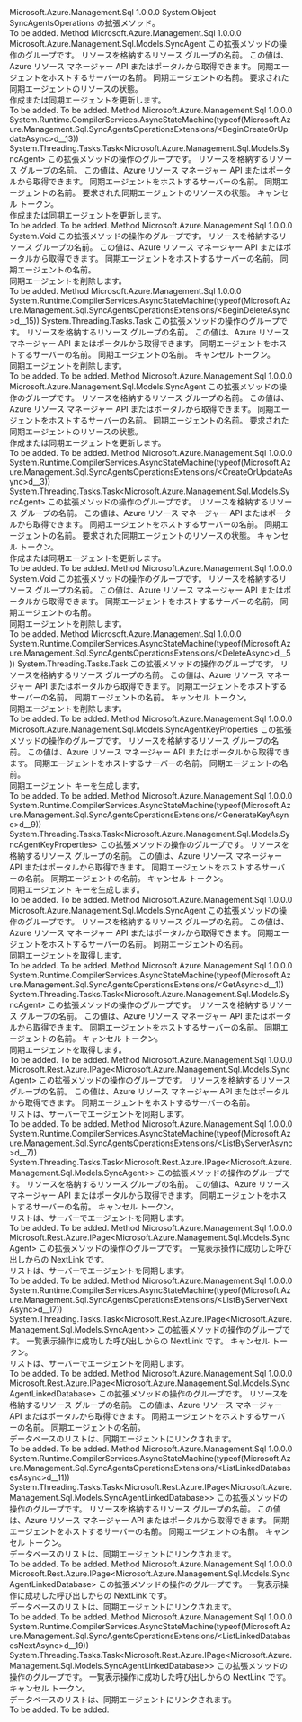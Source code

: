 <Type Name="SyncAgentsOperationsExtensions" FullName="Microsoft.Azure.Management.Sql.SyncAgentsOperationsExtensions">
  <TypeSignature Language="C#" Value="public static class SyncAgentsOperationsExtensions" />
  <TypeSignature Language="ILAsm" Value=".class public auto ansi abstract sealed beforefieldinit SyncAgentsOperationsExtensions extends System.Object" />
  <TypeSignature Language="DocId" Value="T:Microsoft.Azure.Management.Sql.SyncAgentsOperationsExtensions" />
  <TypeSignature Language="VB.NET" Value="Public Module SyncAgentsOperationsExtensions" />
  <TypeSignature Language="F#" Value="type SyncAgentsOperationsExtensions = class" />
  <AssemblyInfo>
    <AssemblyName>Microsoft.Azure.Management.Sql</AssemblyName>
    <AssemblyVersion>1.0.0.0</AssemblyVersion>
  </AssemblyInfo>
  <Base>
    <BaseTypeName>System.Object</BaseTypeName>
  </Base>
  <Interfaces />
  <Docs>
    <summary>
            SyncAgentsOperations の拡張メソッド。
            </summary>
    <remarks>To be added.</remarks>
  </Docs>
  <Members>
    <Member MemberName="BeginCreateOrUpdate">
      <MemberSignature Language="C#" Value="public static Microsoft.Azure.Management.Sql.Models.SyncAgent BeginCreateOrUpdate (this Microsoft.Azure.Management.Sql.ISyncAgentsOperations operations, string resourceGroupName, string serverName, string syncAgentName, Microsoft.Azure.Management.Sql.Models.SyncAgent parameters);" />
      <MemberSignature Language="ILAsm" Value=".method public static hidebysig class Microsoft.Azure.Management.Sql.Models.SyncAgent BeginCreateOrUpdate(class Microsoft.Azure.Management.Sql.ISyncAgentsOperations operations, string resourceGroupName, string serverName, string syncAgentName, class Microsoft.Azure.Management.Sql.Models.SyncAgent parameters) cil managed" />
      <MemberSignature Language="DocId" Value="M:Microsoft.Azure.Management.Sql.SyncAgentsOperationsExtensions.BeginCreateOrUpdate(Microsoft.Azure.Management.Sql.ISyncAgentsOperations,System.String,System.String,System.String,Microsoft.Azure.Management.Sql.Models.SyncAgent)" />
      <MemberSignature Language="VB.NET" Value="&lt;Extension()&gt;&#xA;Public Function BeginCreateOrUpdate (operations As ISyncAgentsOperations, resourceGroupName As String, serverName As String, syncAgentName As String, parameters As SyncAgent) As SyncAgent" />
      <MemberSignature Language="F#" Value="static member BeginCreateOrUpdate : Microsoft.Azure.Management.Sql.ISyncAgentsOperations * string * string * string * Microsoft.Azure.Management.Sql.Models.SyncAgent -&gt; Microsoft.Azure.Management.Sql.Models.SyncAgent" Usage="Microsoft.Azure.Management.Sql.SyncAgentsOperationsExtensions.BeginCreateOrUpdate (operations, resourceGroupName, serverName, syncAgentName, parameters)" />
      <MemberType>Method</MemberType>
      <AssemblyInfo>
        <AssemblyName>Microsoft.Azure.Management.Sql</AssemblyName>
        <AssemblyVersion>1.0.0.0</AssemblyVersion>
      </AssemblyInfo>
      <ReturnValue>
        <ReturnType>Microsoft.Azure.Management.Sql.Models.SyncAgent</ReturnType>
      </ReturnValue>
      <Parameters>
        <Parameter Name="operations" Type="Microsoft.Azure.Management.Sql.ISyncAgentsOperations" RefType="this" />
        <Parameter Name="resourceGroupName" Type="System.String" />
        <Parameter Name="serverName" Type="System.String" />
        <Parameter Name="syncAgentName" Type="System.String" />
        <Parameter Name="parameters" Type="Microsoft.Azure.Management.Sql.Models.SyncAgent" />
      </Parameters>
      <Docs>
        <param name="operations">
            この拡張メソッドの操作のグループです。
            </param>
        <param name="resourceGroupName">
            リソースを格納するリソース グループの名前。 この値は、Azure リソース マネージャー API またはポータルから取得できます。
            </param>
        <param name="serverName">
            同期エージェントをホストするサーバーの名前。
            </param>
        <param name="syncAgentName">
            同期エージェントの名前。
            </param>
        <param name="parameters">
            要求された同期エージェントのリソースの状態。
            </param>
        <summary>
            作成または同期エージェントを更新します。
            </summary>
        <returns>To be added.</returns>
        <remarks>To be added.</remarks>
      </Docs>
    </Member>
    <Member MemberName="BeginCreateOrUpdateAsync">
      <MemberSignature Language="C#" Value="public static System.Threading.Tasks.Task&lt;Microsoft.Azure.Management.Sql.Models.SyncAgent&gt; BeginCreateOrUpdateAsync (this Microsoft.Azure.Management.Sql.ISyncAgentsOperations operations, string resourceGroupName, string serverName, string syncAgentName, Microsoft.Azure.Management.Sql.Models.SyncAgent parameters, System.Threading.CancellationToken cancellationToken = null);" />
      <MemberSignature Language="ILAsm" Value=".method public static hidebysig class System.Threading.Tasks.Task`1&lt;class Microsoft.Azure.Management.Sql.Models.SyncAgent&gt; BeginCreateOrUpdateAsync(class Microsoft.Azure.Management.Sql.ISyncAgentsOperations operations, string resourceGroupName, string serverName, string syncAgentName, class Microsoft.Azure.Management.Sql.Models.SyncAgent parameters, valuetype System.Threading.CancellationToken cancellationToken) cil managed" />
      <MemberSignature Language="DocId" Value="M:Microsoft.Azure.Management.Sql.SyncAgentsOperationsExtensions.BeginCreateOrUpdateAsync(Microsoft.Azure.Management.Sql.ISyncAgentsOperations,System.String,System.String,System.String,Microsoft.Azure.Management.Sql.Models.SyncAgent,System.Threading.CancellationToken)" />
      <MemberSignature Language="F#" Value="static member BeginCreateOrUpdateAsync : Microsoft.Azure.Management.Sql.ISyncAgentsOperations * string * string * string * Microsoft.Azure.Management.Sql.Models.SyncAgent * System.Threading.CancellationToken -&gt; System.Threading.Tasks.Task&lt;Microsoft.Azure.Management.Sql.Models.SyncAgent&gt;" Usage="Microsoft.Azure.Management.Sql.SyncAgentsOperationsExtensions.BeginCreateOrUpdateAsync (operations, resourceGroupName, serverName, syncAgentName, parameters, cancellationToken)" />
      <MemberType>Method</MemberType>
      <AssemblyInfo>
        <AssemblyName>Microsoft.Azure.Management.Sql</AssemblyName>
        <AssemblyVersion>1.0.0.0</AssemblyVersion>
      </AssemblyInfo>
      <Attributes>
        <Attribute>
          <AttributeName>System.Runtime.CompilerServices.AsyncStateMachine(typeof(Microsoft.Azure.Management.Sql.SyncAgentsOperationsExtensions/&lt;BeginCreateOrUpdateAsync&gt;d__13))</AttributeName>
        </Attribute>
      </Attributes>
      <ReturnValue>
        <ReturnType>System.Threading.Tasks.Task&lt;Microsoft.Azure.Management.Sql.Models.SyncAgent&gt;</ReturnType>
      </ReturnValue>
      <Parameters>
        <Parameter Name="operations" Type="Microsoft.Azure.Management.Sql.ISyncAgentsOperations" RefType="this" />
        <Parameter Name="resourceGroupName" Type="System.String" />
        <Parameter Name="serverName" Type="System.String" />
        <Parameter Name="syncAgentName" Type="System.String" />
        <Parameter Name="parameters" Type="Microsoft.Azure.Management.Sql.Models.SyncAgent" />
        <Parameter Name="cancellationToken" Type="System.Threading.CancellationToken" />
      </Parameters>
      <Docs>
        <param name="operations">
            この拡張メソッドの操作のグループです。
            </param>
        <param name="resourceGroupName">
            リソースを格納するリソース グループの名前。 この値は、Azure リソース マネージャー API またはポータルから取得できます。
            </param>
        <param name="serverName">
            同期エージェントをホストするサーバーの名前。
            </param>
        <param name="syncAgentName">
            同期エージェントの名前。
            </param>
        <param name="parameters">
            要求された同期エージェントのリソースの状態。
            </param>
        <param name="cancellationToken">
            キャンセル トークン。
            </param>
        <summary>
            作成または同期エージェントを更新します。
            </summary>
        <returns>To be added.</returns>
        <remarks>To be added.</remarks>
      </Docs>
    </Member>
    <Member MemberName="BeginDelete">
      <MemberSignature Language="C#" Value="public static void BeginDelete (this Microsoft.Azure.Management.Sql.ISyncAgentsOperations operations, string resourceGroupName, string serverName, string syncAgentName);" />
      <MemberSignature Language="ILAsm" Value=".method public static hidebysig void BeginDelete(class Microsoft.Azure.Management.Sql.ISyncAgentsOperations operations, string resourceGroupName, string serverName, string syncAgentName) cil managed" />
      <MemberSignature Language="DocId" Value="M:Microsoft.Azure.Management.Sql.SyncAgentsOperationsExtensions.BeginDelete(Microsoft.Azure.Management.Sql.ISyncAgentsOperations,System.String,System.String,System.String)" />
      <MemberSignature Language="VB.NET" Value="&lt;Extension()&gt;&#xA;Public Sub BeginDelete (operations As ISyncAgentsOperations, resourceGroupName As String, serverName As String, syncAgentName As String)" />
      <MemberSignature Language="F#" Value="static member BeginDelete : Microsoft.Azure.Management.Sql.ISyncAgentsOperations * string * string * string -&gt; unit" Usage="Microsoft.Azure.Management.Sql.SyncAgentsOperationsExtensions.BeginDelete (operations, resourceGroupName, serverName, syncAgentName)" />
      <MemberType>Method</MemberType>
      <AssemblyInfo>
        <AssemblyName>Microsoft.Azure.Management.Sql</AssemblyName>
        <AssemblyVersion>1.0.0.0</AssemblyVersion>
      </AssemblyInfo>
      <ReturnValue>
        <ReturnType>System.Void</ReturnType>
      </ReturnValue>
      <Parameters>
        <Parameter Name="operations" Type="Microsoft.Azure.Management.Sql.ISyncAgentsOperations" RefType="this" />
        <Parameter Name="resourceGroupName" Type="System.String" />
        <Parameter Name="serverName" Type="System.String" />
        <Parameter Name="syncAgentName" Type="System.String" />
      </Parameters>
      <Docs>
        <param name="operations">
            この拡張メソッドの操作のグループです。
            </param>
        <param name="resourceGroupName">
            リソースを格納するリソース グループの名前。 この値は、Azure リソース マネージャー API またはポータルから取得できます。
            </param>
        <param name="serverName">
            同期エージェントをホストするサーバーの名前。
            </param>
        <param name="syncAgentName">
            同期エージェントの名前。
            </param>
        <summary>
            同期エージェントを削除します。
            </summary>
        <remarks>To be added.</remarks>
      </Docs>
    </Member>
    <Member MemberName="BeginDeleteAsync">
      <MemberSignature Language="C#" Value="public static System.Threading.Tasks.Task BeginDeleteAsync (this Microsoft.Azure.Management.Sql.ISyncAgentsOperations operations, string resourceGroupName, string serverName, string syncAgentName, System.Threading.CancellationToken cancellationToken = null);" />
      <MemberSignature Language="ILAsm" Value=".method public static hidebysig class System.Threading.Tasks.Task BeginDeleteAsync(class Microsoft.Azure.Management.Sql.ISyncAgentsOperations operations, string resourceGroupName, string serverName, string syncAgentName, valuetype System.Threading.CancellationToken cancellationToken) cil managed" />
      <MemberSignature Language="DocId" Value="M:Microsoft.Azure.Management.Sql.SyncAgentsOperationsExtensions.BeginDeleteAsync(Microsoft.Azure.Management.Sql.ISyncAgentsOperations,System.String,System.String,System.String,System.Threading.CancellationToken)" />
      <MemberSignature Language="F#" Value="static member BeginDeleteAsync : Microsoft.Azure.Management.Sql.ISyncAgentsOperations * string * string * string * System.Threading.CancellationToken -&gt; System.Threading.Tasks.Task" Usage="Microsoft.Azure.Management.Sql.SyncAgentsOperationsExtensions.BeginDeleteAsync (operations, resourceGroupName, serverName, syncAgentName, cancellationToken)" />
      <MemberType>Method</MemberType>
      <AssemblyInfo>
        <AssemblyName>Microsoft.Azure.Management.Sql</AssemblyName>
        <AssemblyVersion>1.0.0.0</AssemblyVersion>
      </AssemblyInfo>
      <Attributes>
        <Attribute>
          <AttributeName>System.Runtime.CompilerServices.AsyncStateMachine(typeof(Microsoft.Azure.Management.Sql.SyncAgentsOperationsExtensions/&lt;BeginDeleteAsync&gt;d__15))</AttributeName>
        </Attribute>
      </Attributes>
      <ReturnValue>
        <ReturnType>System.Threading.Tasks.Task</ReturnType>
      </ReturnValue>
      <Parameters>
        <Parameter Name="operations" Type="Microsoft.Azure.Management.Sql.ISyncAgentsOperations" RefType="this" />
        <Parameter Name="resourceGroupName" Type="System.String" />
        <Parameter Name="serverName" Type="System.String" />
        <Parameter Name="syncAgentName" Type="System.String" />
        <Parameter Name="cancellationToken" Type="System.Threading.CancellationToken" />
      </Parameters>
      <Docs>
        <param name="operations">
            この拡張メソッドの操作のグループです。
            </param>
        <param name="resourceGroupName">
            リソースを格納するリソース グループの名前。 この値は、Azure リソース マネージャー API またはポータルから取得できます。
            </param>
        <param name="serverName">
            同期エージェントをホストするサーバーの名前。
            </param>
        <param name="syncAgentName">
            同期エージェントの名前。
            </param>
        <param name="cancellationToken">
            キャンセル トークン。
            </param>
        <summary>
            同期エージェントを削除します。
            </summary>
        <returns>To be added.</returns>
        <remarks>To be added.</remarks>
      </Docs>
    </Member>
    <Member MemberName="CreateOrUpdate">
      <MemberSignature Language="C#" Value="public static Microsoft.Azure.Management.Sql.Models.SyncAgent CreateOrUpdate (this Microsoft.Azure.Management.Sql.ISyncAgentsOperations operations, string resourceGroupName, string serverName, string syncAgentName, Microsoft.Azure.Management.Sql.Models.SyncAgent parameters);" />
      <MemberSignature Language="ILAsm" Value=".method public static hidebysig class Microsoft.Azure.Management.Sql.Models.SyncAgent CreateOrUpdate(class Microsoft.Azure.Management.Sql.ISyncAgentsOperations operations, string resourceGroupName, string serverName, string syncAgentName, class Microsoft.Azure.Management.Sql.Models.SyncAgent parameters) cil managed" />
      <MemberSignature Language="DocId" Value="M:Microsoft.Azure.Management.Sql.SyncAgentsOperationsExtensions.CreateOrUpdate(Microsoft.Azure.Management.Sql.ISyncAgentsOperations,System.String,System.String,System.String,Microsoft.Azure.Management.Sql.Models.SyncAgent)" />
      <MemberSignature Language="VB.NET" Value="&lt;Extension()&gt;&#xA;Public Function CreateOrUpdate (operations As ISyncAgentsOperations, resourceGroupName As String, serverName As String, syncAgentName As String, parameters As SyncAgent) As SyncAgent" />
      <MemberSignature Language="F#" Value="static member CreateOrUpdate : Microsoft.Azure.Management.Sql.ISyncAgentsOperations * string * string * string * Microsoft.Azure.Management.Sql.Models.SyncAgent -&gt; Microsoft.Azure.Management.Sql.Models.SyncAgent" Usage="Microsoft.Azure.Management.Sql.SyncAgentsOperationsExtensions.CreateOrUpdate (operations, resourceGroupName, serverName, syncAgentName, parameters)" />
      <MemberType>Method</MemberType>
      <AssemblyInfo>
        <AssemblyName>Microsoft.Azure.Management.Sql</AssemblyName>
        <AssemblyVersion>1.0.0.0</AssemblyVersion>
      </AssemblyInfo>
      <ReturnValue>
        <ReturnType>Microsoft.Azure.Management.Sql.Models.SyncAgent</ReturnType>
      </ReturnValue>
      <Parameters>
        <Parameter Name="operations" Type="Microsoft.Azure.Management.Sql.ISyncAgentsOperations" RefType="this" />
        <Parameter Name="resourceGroupName" Type="System.String" />
        <Parameter Name="serverName" Type="System.String" />
        <Parameter Name="syncAgentName" Type="System.String" />
        <Parameter Name="parameters" Type="Microsoft.Azure.Management.Sql.Models.SyncAgent" />
      </Parameters>
      <Docs>
        <param name="operations">
            この拡張メソッドの操作のグループです。
            </param>
        <param name="resourceGroupName">
            リソースを格納するリソース グループの名前。 この値は、Azure リソース マネージャー API またはポータルから取得できます。
            </param>
        <param name="serverName">
            同期エージェントをホストするサーバーの名前。
            </param>
        <param name="syncAgentName">
            同期エージェントの名前。
            </param>
        <param name="parameters">
            要求された同期エージェントのリソースの状態。
            </param>
        <summary>
            作成または同期エージェントを更新します。
            </summary>
        <returns>To be added.</returns>
        <remarks>To be added.</remarks>
      </Docs>
    </Member>
    <Member MemberName="CreateOrUpdateAsync">
      <MemberSignature Language="C#" Value="public static System.Threading.Tasks.Task&lt;Microsoft.Azure.Management.Sql.Models.SyncAgent&gt; CreateOrUpdateAsync (this Microsoft.Azure.Management.Sql.ISyncAgentsOperations operations, string resourceGroupName, string serverName, string syncAgentName, Microsoft.Azure.Management.Sql.Models.SyncAgent parameters, System.Threading.CancellationToken cancellationToken = null);" />
      <MemberSignature Language="ILAsm" Value=".method public static hidebysig class System.Threading.Tasks.Task`1&lt;class Microsoft.Azure.Management.Sql.Models.SyncAgent&gt; CreateOrUpdateAsync(class Microsoft.Azure.Management.Sql.ISyncAgentsOperations operations, string resourceGroupName, string serverName, string syncAgentName, class Microsoft.Azure.Management.Sql.Models.SyncAgent parameters, valuetype System.Threading.CancellationToken cancellationToken) cil managed" />
      <MemberSignature Language="DocId" Value="M:Microsoft.Azure.Management.Sql.SyncAgentsOperationsExtensions.CreateOrUpdateAsync(Microsoft.Azure.Management.Sql.ISyncAgentsOperations,System.String,System.String,System.String,Microsoft.Azure.Management.Sql.Models.SyncAgent,System.Threading.CancellationToken)" />
      <MemberSignature Language="F#" Value="static member CreateOrUpdateAsync : Microsoft.Azure.Management.Sql.ISyncAgentsOperations * string * string * string * Microsoft.Azure.Management.Sql.Models.SyncAgent * System.Threading.CancellationToken -&gt; System.Threading.Tasks.Task&lt;Microsoft.Azure.Management.Sql.Models.SyncAgent&gt;" Usage="Microsoft.Azure.Management.Sql.SyncAgentsOperationsExtensions.CreateOrUpdateAsync (operations, resourceGroupName, serverName, syncAgentName, parameters, cancellationToken)" />
      <MemberType>Method</MemberType>
      <AssemblyInfo>
        <AssemblyName>Microsoft.Azure.Management.Sql</AssemblyName>
        <AssemblyVersion>1.0.0.0</AssemblyVersion>
      </AssemblyInfo>
      <Attributes>
        <Attribute>
          <AttributeName>System.Runtime.CompilerServices.AsyncStateMachine(typeof(Microsoft.Azure.Management.Sql.SyncAgentsOperationsExtensions/&lt;CreateOrUpdateAsync&gt;d__3))</AttributeName>
        </Attribute>
      </Attributes>
      <ReturnValue>
        <ReturnType>System.Threading.Tasks.Task&lt;Microsoft.Azure.Management.Sql.Models.SyncAgent&gt;</ReturnType>
      </ReturnValue>
      <Parameters>
        <Parameter Name="operations" Type="Microsoft.Azure.Management.Sql.ISyncAgentsOperations" RefType="this" />
        <Parameter Name="resourceGroupName" Type="System.String" />
        <Parameter Name="serverName" Type="System.String" />
        <Parameter Name="syncAgentName" Type="System.String" />
        <Parameter Name="parameters" Type="Microsoft.Azure.Management.Sql.Models.SyncAgent" />
        <Parameter Name="cancellationToken" Type="System.Threading.CancellationToken" />
      </Parameters>
      <Docs>
        <param name="operations">
            この拡張メソッドの操作のグループです。
            </param>
        <param name="resourceGroupName">
            リソースを格納するリソース グループの名前。 この値は、Azure リソース マネージャー API またはポータルから取得できます。
            </param>
        <param name="serverName">
            同期エージェントをホストするサーバーの名前。
            </param>
        <param name="syncAgentName">
            同期エージェントの名前。
            </param>
        <param name="parameters">
            要求された同期エージェントのリソースの状態。
            </param>
        <param name="cancellationToken">
            キャンセル トークン。
            </param>
        <summary>
            作成または同期エージェントを更新します。
            </summary>
        <returns>To be added.</returns>
        <remarks>To be added.</remarks>
      </Docs>
    </Member>
    <Member MemberName="Delete">
      <MemberSignature Language="C#" Value="public static void Delete (this Microsoft.Azure.Management.Sql.ISyncAgentsOperations operations, string resourceGroupName, string serverName, string syncAgentName);" />
      <MemberSignature Language="ILAsm" Value=".method public static hidebysig void Delete(class Microsoft.Azure.Management.Sql.ISyncAgentsOperations operations, string resourceGroupName, string serverName, string syncAgentName) cil managed" />
      <MemberSignature Language="DocId" Value="M:Microsoft.Azure.Management.Sql.SyncAgentsOperationsExtensions.Delete(Microsoft.Azure.Management.Sql.ISyncAgentsOperations,System.String,System.String,System.String)" />
      <MemberSignature Language="VB.NET" Value="&lt;Extension()&gt;&#xA;Public Sub Delete (operations As ISyncAgentsOperations, resourceGroupName As String, serverName As String, syncAgentName As String)" />
      <MemberSignature Language="F#" Value="static member Delete : Microsoft.Azure.Management.Sql.ISyncAgentsOperations * string * string * string -&gt; unit" Usage="Microsoft.Azure.Management.Sql.SyncAgentsOperationsExtensions.Delete (operations, resourceGroupName, serverName, syncAgentName)" />
      <MemberType>Method</MemberType>
      <AssemblyInfo>
        <AssemblyName>Microsoft.Azure.Management.Sql</AssemblyName>
        <AssemblyVersion>1.0.0.0</AssemblyVersion>
      </AssemblyInfo>
      <ReturnValue>
        <ReturnType>System.Void</ReturnType>
      </ReturnValue>
      <Parameters>
        <Parameter Name="operations" Type="Microsoft.Azure.Management.Sql.ISyncAgentsOperations" RefType="this" />
        <Parameter Name="resourceGroupName" Type="System.String" />
        <Parameter Name="serverName" Type="System.String" />
        <Parameter Name="syncAgentName" Type="System.String" />
      </Parameters>
      <Docs>
        <param name="operations">
            この拡張メソッドの操作のグループです。
            </param>
        <param name="resourceGroupName">
            リソースを格納するリソース グループの名前。 この値は、Azure リソース マネージャー API またはポータルから取得できます。
            </param>
        <param name="serverName">
            同期エージェントをホストするサーバーの名前。
            </param>
        <param name="syncAgentName">
            同期エージェントの名前。
            </param>
        <summary>
            同期エージェントを削除します。
            </summary>
        <remarks>To be added.</remarks>
      </Docs>
    </Member>
    <Member MemberName="DeleteAsync">
      <MemberSignature Language="C#" Value="public static System.Threading.Tasks.Task DeleteAsync (this Microsoft.Azure.Management.Sql.ISyncAgentsOperations operations, string resourceGroupName, string serverName, string syncAgentName, System.Threading.CancellationToken cancellationToken = null);" />
      <MemberSignature Language="ILAsm" Value=".method public static hidebysig class System.Threading.Tasks.Task DeleteAsync(class Microsoft.Azure.Management.Sql.ISyncAgentsOperations operations, string resourceGroupName, string serverName, string syncAgentName, valuetype System.Threading.CancellationToken cancellationToken) cil managed" />
      <MemberSignature Language="DocId" Value="M:Microsoft.Azure.Management.Sql.SyncAgentsOperationsExtensions.DeleteAsync(Microsoft.Azure.Management.Sql.ISyncAgentsOperations,System.String,System.String,System.String,System.Threading.CancellationToken)" />
      <MemberSignature Language="F#" Value="static member DeleteAsync : Microsoft.Azure.Management.Sql.ISyncAgentsOperations * string * string * string * System.Threading.CancellationToken -&gt; System.Threading.Tasks.Task" Usage="Microsoft.Azure.Management.Sql.SyncAgentsOperationsExtensions.DeleteAsync (operations, resourceGroupName, serverName, syncAgentName, cancellationToken)" />
      <MemberType>Method</MemberType>
      <AssemblyInfo>
        <AssemblyName>Microsoft.Azure.Management.Sql</AssemblyName>
        <AssemblyVersion>1.0.0.0</AssemblyVersion>
      </AssemblyInfo>
      <Attributes>
        <Attribute>
          <AttributeName>System.Runtime.CompilerServices.AsyncStateMachine(typeof(Microsoft.Azure.Management.Sql.SyncAgentsOperationsExtensions/&lt;DeleteAsync&gt;d__5))</AttributeName>
        </Attribute>
      </Attributes>
      <ReturnValue>
        <ReturnType>System.Threading.Tasks.Task</ReturnType>
      </ReturnValue>
      <Parameters>
        <Parameter Name="operations" Type="Microsoft.Azure.Management.Sql.ISyncAgentsOperations" RefType="this" />
        <Parameter Name="resourceGroupName" Type="System.String" />
        <Parameter Name="serverName" Type="System.String" />
        <Parameter Name="syncAgentName" Type="System.String" />
        <Parameter Name="cancellationToken" Type="System.Threading.CancellationToken" />
      </Parameters>
      <Docs>
        <param name="operations">
            この拡張メソッドの操作のグループです。
            </param>
        <param name="resourceGroupName">
            リソースを格納するリソース グループの名前。 この値は、Azure リソース マネージャー API またはポータルから取得できます。
            </param>
        <param name="serverName">
            同期エージェントをホストするサーバーの名前。
            </param>
        <param name="syncAgentName">
            同期エージェントの名前。
            </param>
        <param name="cancellationToken">
            キャンセル トークン。
            </param>
        <summary>
            同期エージェントを削除します。
            </summary>
        <returns>To be added.</returns>
        <remarks>To be added.</remarks>
      </Docs>
    </Member>
    <Member MemberName="GenerateKey">
      <MemberSignature Language="C#" Value="public static Microsoft.Azure.Management.Sql.Models.SyncAgentKeyProperties GenerateKey (this Microsoft.Azure.Management.Sql.ISyncAgentsOperations operations, string resourceGroupName, string serverName, string syncAgentName);" />
      <MemberSignature Language="ILAsm" Value=".method public static hidebysig class Microsoft.Azure.Management.Sql.Models.SyncAgentKeyProperties GenerateKey(class Microsoft.Azure.Management.Sql.ISyncAgentsOperations operations, string resourceGroupName, string serverName, string syncAgentName) cil managed" />
      <MemberSignature Language="DocId" Value="M:Microsoft.Azure.Management.Sql.SyncAgentsOperationsExtensions.GenerateKey(Microsoft.Azure.Management.Sql.ISyncAgentsOperations,System.String,System.String,System.String)" />
      <MemberSignature Language="VB.NET" Value="&lt;Extension()&gt;&#xA;Public Function GenerateKey (operations As ISyncAgentsOperations, resourceGroupName As String, serverName As String, syncAgentName As String) As SyncAgentKeyProperties" />
      <MemberSignature Language="F#" Value="static member GenerateKey : Microsoft.Azure.Management.Sql.ISyncAgentsOperations * string * string * string -&gt; Microsoft.Azure.Management.Sql.Models.SyncAgentKeyProperties" Usage="Microsoft.Azure.Management.Sql.SyncAgentsOperationsExtensions.GenerateKey (operations, resourceGroupName, serverName, syncAgentName)" />
      <MemberType>Method</MemberType>
      <AssemblyInfo>
        <AssemblyName>Microsoft.Azure.Management.Sql</AssemblyName>
        <AssemblyVersion>1.0.0.0</AssemblyVersion>
      </AssemblyInfo>
      <ReturnValue>
        <ReturnType>Microsoft.Azure.Management.Sql.Models.SyncAgentKeyProperties</ReturnType>
      </ReturnValue>
      <Parameters>
        <Parameter Name="operations" Type="Microsoft.Azure.Management.Sql.ISyncAgentsOperations" RefType="this" />
        <Parameter Name="resourceGroupName" Type="System.String" />
        <Parameter Name="serverName" Type="System.String" />
        <Parameter Name="syncAgentName" Type="System.String" />
      </Parameters>
      <Docs>
        <param name="operations">
            この拡張メソッドの操作のグループです。
            </param>
        <param name="resourceGroupName">
            リソースを格納するリソース グループの名前。 この値は、Azure リソース マネージャー API またはポータルから取得できます。
            </param>
        <param name="serverName">
            同期エージェントをホストするサーバーの名前。
            </param>
        <param name="syncAgentName">
            同期エージェントの名前。
            </param>
        <summary>
            同期エージェント キーを生成します。
            </summary>
        <returns>To be added.</returns>
        <remarks>To be added.</remarks>
      </Docs>
    </Member>
    <Member MemberName="GenerateKeyAsync">
      <MemberSignature Language="C#" Value="public static System.Threading.Tasks.Task&lt;Microsoft.Azure.Management.Sql.Models.SyncAgentKeyProperties&gt; GenerateKeyAsync (this Microsoft.Azure.Management.Sql.ISyncAgentsOperations operations, string resourceGroupName, string serverName, string syncAgentName, System.Threading.CancellationToken cancellationToken = null);" />
      <MemberSignature Language="ILAsm" Value=".method public static hidebysig class System.Threading.Tasks.Task`1&lt;class Microsoft.Azure.Management.Sql.Models.SyncAgentKeyProperties&gt; GenerateKeyAsync(class Microsoft.Azure.Management.Sql.ISyncAgentsOperations operations, string resourceGroupName, string serverName, string syncAgentName, valuetype System.Threading.CancellationToken cancellationToken) cil managed" />
      <MemberSignature Language="DocId" Value="M:Microsoft.Azure.Management.Sql.SyncAgentsOperationsExtensions.GenerateKeyAsync(Microsoft.Azure.Management.Sql.ISyncAgentsOperations,System.String,System.String,System.String,System.Threading.CancellationToken)" />
      <MemberSignature Language="F#" Value="static member GenerateKeyAsync : Microsoft.Azure.Management.Sql.ISyncAgentsOperations * string * string * string * System.Threading.CancellationToken -&gt; System.Threading.Tasks.Task&lt;Microsoft.Azure.Management.Sql.Models.SyncAgentKeyProperties&gt;" Usage="Microsoft.Azure.Management.Sql.SyncAgentsOperationsExtensions.GenerateKeyAsync (operations, resourceGroupName, serverName, syncAgentName, cancellationToken)" />
      <MemberType>Method</MemberType>
      <AssemblyInfo>
        <AssemblyName>Microsoft.Azure.Management.Sql</AssemblyName>
        <AssemblyVersion>1.0.0.0</AssemblyVersion>
      </AssemblyInfo>
      <Attributes>
        <Attribute>
          <AttributeName>System.Runtime.CompilerServices.AsyncStateMachine(typeof(Microsoft.Azure.Management.Sql.SyncAgentsOperationsExtensions/&lt;GenerateKeyAsync&gt;d__9))</AttributeName>
        </Attribute>
      </Attributes>
      <ReturnValue>
        <ReturnType>System.Threading.Tasks.Task&lt;Microsoft.Azure.Management.Sql.Models.SyncAgentKeyProperties&gt;</ReturnType>
      </ReturnValue>
      <Parameters>
        <Parameter Name="operations" Type="Microsoft.Azure.Management.Sql.ISyncAgentsOperations" RefType="this" />
        <Parameter Name="resourceGroupName" Type="System.String" />
        <Parameter Name="serverName" Type="System.String" />
        <Parameter Name="syncAgentName" Type="System.String" />
        <Parameter Name="cancellationToken" Type="System.Threading.CancellationToken" />
      </Parameters>
      <Docs>
        <param name="operations">
            この拡張メソッドの操作のグループです。
            </param>
        <param name="resourceGroupName">
            リソースを格納するリソース グループの名前。 この値は、Azure リソース マネージャー API またはポータルから取得できます。
            </param>
        <param name="serverName">
            同期エージェントをホストするサーバーの名前。
            </param>
        <param name="syncAgentName">
            同期エージェントの名前。
            </param>
        <param name="cancellationToken">
            キャンセル トークン。
            </param>
        <summary>
            同期エージェント キーを生成します。
            </summary>
        <returns>To be added.</returns>
        <remarks>To be added.</remarks>
      </Docs>
    </Member>
    <Member MemberName="Get">
      <MemberSignature Language="C#" Value="public static Microsoft.Azure.Management.Sql.Models.SyncAgent Get (this Microsoft.Azure.Management.Sql.ISyncAgentsOperations operations, string resourceGroupName, string serverName, string syncAgentName);" />
      <MemberSignature Language="ILAsm" Value=".method public static hidebysig class Microsoft.Azure.Management.Sql.Models.SyncAgent Get(class Microsoft.Azure.Management.Sql.ISyncAgentsOperations operations, string resourceGroupName, string serverName, string syncAgentName) cil managed" />
      <MemberSignature Language="DocId" Value="M:Microsoft.Azure.Management.Sql.SyncAgentsOperationsExtensions.Get(Microsoft.Azure.Management.Sql.ISyncAgentsOperations,System.String,System.String,System.String)" />
      <MemberSignature Language="VB.NET" Value="&lt;Extension()&gt;&#xA;Public Function Get (operations As ISyncAgentsOperations, resourceGroupName As String, serverName As String, syncAgentName As String) As SyncAgent" />
      <MemberSignature Language="F#" Value="static member Get : Microsoft.Azure.Management.Sql.ISyncAgentsOperations * string * string * string -&gt; Microsoft.Azure.Management.Sql.Models.SyncAgent" Usage="Microsoft.Azure.Management.Sql.SyncAgentsOperationsExtensions.Get (operations, resourceGroupName, serverName, syncAgentName)" />
      <MemberType>Method</MemberType>
      <AssemblyInfo>
        <AssemblyName>Microsoft.Azure.Management.Sql</AssemblyName>
        <AssemblyVersion>1.0.0.0</AssemblyVersion>
      </AssemblyInfo>
      <ReturnValue>
        <ReturnType>Microsoft.Azure.Management.Sql.Models.SyncAgent</ReturnType>
      </ReturnValue>
      <Parameters>
        <Parameter Name="operations" Type="Microsoft.Azure.Management.Sql.ISyncAgentsOperations" RefType="this" />
        <Parameter Name="resourceGroupName" Type="System.String" />
        <Parameter Name="serverName" Type="System.String" />
        <Parameter Name="syncAgentName" Type="System.String" />
      </Parameters>
      <Docs>
        <param name="operations">
            この拡張メソッドの操作のグループです。
            </param>
        <param name="resourceGroupName">
            リソースを格納するリソース グループの名前。 この値は、Azure リソース マネージャー API またはポータルから取得できます。
            </param>
        <param name="serverName">
            同期エージェントをホストするサーバーの名前。
            </param>
        <param name="syncAgentName">
            同期エージェントの名前。
            </param>
        <summary>
            同期エージェントを取得します。
            </summary>
        <returns>To be added.</returns>
        <remarks>To be added.</remarks>
      </Docs>
    </Member>
    <Member MemberName="GetAsync">
      <MemberSignature Language="C#" Value="public static System.Threading.Tasks.Task&lt;Microsoft.Azure.Management.Sql.Models.SyncAgent&gt; GetAsync (this Microsoft.Azure.Management.Sql.ISyncAgentsOperations operations, string resourceGroupName, string serverName, string syncAgentName, System.Threading.CancellationToken cancellationToken = null);" />
      <MemberSignature Language="ILAsm" Value=".method public static hidebysig class System.Threading.Tasks.Task`1&lt;class Microsoft.Azure.Management.Sql.Models.SyncAgent&gt; GetAsync(class Microsoft.Azure.Management.Sql.ISyncAgentsOperations operations, string resourceGroupName, string serverName, string syncAgentName, valuetype System.Threading.CancellationToken cancellationToken) cil managed" />
      <MemberSignature Language="DocId" Value="M:Microsoft.Azure.Management.Sql.SyncAgentsOperationsExtensions.GetAsync(Microsoft.Azure.Management.Sql.ISyncAgentsOperations,System.String,System.String,System.String,System.Threading.CancellationToken)" />
      <MemberSignature Language="F#" Value="static member GetAsync : Microsoft.Azure.Management.Sql.ISyncAgentsOperations * string * string * string * System.Threading.CancellationToken -&gt; System.Threading.Tasks.Task&lt;Microsoft.Azure.Management.Sql.Models.SyncAgent&gt;" Usage="Microsoft.Azure.Management.Sql.SyncAgentsOperationsExtensions.GetAsync (operations, resourceGroupName, serverName, syncAgentName, cancellationToken)" />
      <MemberType>Method</MemberType>
      <AssemblyInfo>
        <AssemblyName>Microsoft.Azure.Management.Sql</AssemblyName>
        <AssemblyVersion>1.0.0.0</AssemblyVersion>
      </AssemblyInfo>
      <Attributes>
        <Attribute>
          <AttributeName>System.Runtime.CompilerServices.AsyncStateMachine(typeof(Microsoft.Azure.Management.Sql.SyncAgentsOperationsExtensions/&lt;GetAsync&gt;d__1))</AttributeName>
        </Attribute>
      </Attributes>
      <ReturnValue>
        <ReturnType>System.Threading.Tasks.Task&lt;Microsoft.Azure.Management.Sql.Models.SyncAgent&gt;</ReturnType>
      </ReturnValue>
      <Parameters>
        <Parameter Name="operations" Type="Microsoft.Azure.Management.Sql.ISyncAgentsOperations" RefType="this" />
        <Parameter Name="resourceGroupName" Type="System.String" />
        <Parameter Name="serverName" Type="System.String" />
        <Parameter Name="syncAgentName" Type="System.String" />
        <Parameter Name="cancellationToken" Type="System.Threading.CancellationToken" />
      </Parameters>
      <Docs>
        <param name="operations">
            この拡張メソッドの操作のグループです。
            </param>
        <param name="resourceGroupName">
            リソースを格納するリソース グループの名前。 この値は、Azure リソース マネージャー API またはポータルから取得できます。
            </param>
        <param name="serverName">
            同期エージェントをホストするサーバーの名前。
            </param>
        <param name="syncAgentName">
            同期エージェントの名前。
            </param>
        <param name="cancellationToken">
            キャンセル トークン。
            </param>
        <summary>
            同期エージェントを取得します。
            </summary>
        <returns>To be added.</returns>
        <remarks>To be added.</remarks>
      </Docs>
    </Member>
    <Member MemberName="ListByServer">
      <MemberSignature Language="C#" Value="public static Microsoft.Rest.Azure.IPage&lt;Microsoft.Azure.Management.Sql.Models.SyncAgent&gt; ListByServer (this Microsoft.Azure.Management.Sql.ISyncAgentsOperations operations, string resourceGroupName, string serverName);" />
      <MemberSignature Language="ILAsm" Value=".method public static hidebysig class Microsoft.Rest.Azure.IPage`1&lt;class Microsoft.Azure.Management.Sql.Models.SyncAgent&gt; ListByServer(class Microsoft.Azure.Management.Sql.ISyncAgentsOperations operations, string resourceGroupName, string serverName) cil managed" />
      <MemberSignature Language="DocId" Value="M:Microsoft.Azure.Management.Sql.SyncAgentsOperationsExtensions.ListByServer(Microsoft.Azure.Management.Sql.ISyncAgentsOperations,System.String,System.String)" />
      <MemberSignature Language="VB.NET" Value="&lt;Extension()&gt;&#xA;Public Function ListByServer (operations As ISyncAgentsOperations, resourceGroupName As String, serverName As String) As IPage(Of SyncAgent)" />
      <MemberSignature Language="F#" Value="static member ListByServer : Microsoft.Azure.Management.Sql.ISyncAgentsOperations * string * string -&gt; Microsoft.Rest.Azure.IPage&lt;Microsoft.Azure.Management.Sql.Models.SyncAgent&gt;" Usage="Microsoft.Azure.Management.Sql.SyncAgentsOperationsExtensions.ListByServer (operations, resourceGroupName, serverName)" />
      <MemberType>Method</MemberType>
      <AssemblyInfo>
        <AssemblyName>Microsoft.Azure.Management.Sql</AssemblyName>
        <AssemblyVersion>1.0.0.0</AssemblyVersion>
      </AssemblyInfo>
      <ReturnValue>
        <ReturnType>Microsoft.Rest.Azure.IPage&lt;Microsoft.Azure.Management.Sql.Models.SyncAgent&gt;</ReturnType>
      </ReturnValue>
      <Parameters>
        <Parameter Name="operations" Type="Microsoft.Azure.Management.Sql.ISyncAgentsOperations" RefType="this" />
        <Parameter Name="resourceGroupName" Type="System.String" />
        <Parameter Name="serverName" Type="System.String" />
      </Parameters>
      <Docs>
        <param name="operations">
            この拡張メソッドの操作のグループです。
            </param>
        <param name="resourceGroupName">
            リソースを格納するリソース グループの名前。 この値は、Azure リソース マネージャー API またはポータルから取得できます。
            </param>
        <param name="serverName">
            同期エージェントをホストするサーバーの名前。
            </param>
        <summary>
            リストは、サーバーでエージェントを同期します。
            </summary>
        <returns>To be added.</returns>
        <remarks>To be added.</remarks>
      </Docs>
    </Member>
    <Member MemberName="ListByServerAsync">
      <MemberSignature Language="C#" Value="public static System.Threading.Tasks.Task&lt;Microsoft.Rest.Azure.IPage&lt;Microsoft.Azure.Management.Sql.Models.SyncAgent&gt;&gt; ListByServerAsync (this Microsoft.Azure.Management.Sql.ISyncAgentsOperations operations, string resourceGroupName, string serverName, System.Threading.CancellationToken cancellationToken = null);" />
      <MemberSignature Language="ILAsm" Value=".method public static hidebysig class System.Threading.Tasks.Task`1&lt;class Microsoft.Rest.Azure.IPage`1&lt;class Microsoft.Azure.Management.Sql.Models.SyncAgent&gt;&gt; ListByServerAsync(class Microsoft.Azure.Management.Sql.ISyncAgentsOperations operations, string resourceGroupName, string serverName, valuetype System.Threading.CancellationToken cancellationToken) cil managed" />
      <MemberSignature Language="DocId" Value="M:Microsoft.Azure.Management.Sql.SyncAgentsOperationsExtensions.ListByServerAsync(Microsoft.Azure.Management.Sql.ISyncAgentsOperations,System.String,System.String,System.Threading.CancellationToken)" />
      <MemberSignature Language="F#" Value="static member ListByServerAsync : Microsoft.Azure.Management.Sql.ISyncAgentsOperations * string * string * System.Threading.CancellationToken -&gt; System.Threading.Tasks.Task&lt;Microsoft.Rest.Azure.IPage&lt;Microsoft.Azure.Management.Sql.Models.SyncAgent&gt;&gt;" Usage="Microsoft.Azure.Management.Sql.SyncAgentsOperationsExtensions.ListByServerAsync (operations, resourceGroupName, serverName, cancellationToken)" />
      <MemberType>Method</MemberType>
      <AssemblyInfo>
        <AssemblyName>Microsoft.Azure.Management.Sql</AssemblyName>
        <AssemblyVersion>1.0.0.0</AssemblyVersion>
      </AssemblyInfo>
      <Attributes>
        <Attribute>
          <AttributeName>System.Runtime.CompilerServices.AsyncStateMachine(typeof(Microsoft.Azure.Management.Sql.SyncAgentsOperationsExtensions/&lt;ListByServerAsync&gt;d__7))</AttributeName>
        </Attribute>
      </Attributes>
      <ReturnValue>
        <ReturnType>System.Threading.Tasks.Task&lt;Microsoft.Rest.Azure.IPage&lt;Microsoft.Azure.Management.Sql.Models.SyncAgent&gt;&gt;</ReturnType>
      </ReturnValue>
      <Parameters>
        <Parameter Name="operations" Type="Microsoft.Azure.Management.Sql.ISyncAgentsOperations" RefType="this" />
        <Parameter Name="resourceGroupName" Type="System.String" />
        <Parameter Name="serverName" Type="System.String" />
        <Parameter Name="cancellationToken" Type="System.Threading.CancellationToken" />
      </Parameters>
      <Docs>
        <param name="operations">
            この拡張メソッドの操作のグループです。
            </param>
        <param name="resourceGroupName">
            リソースを格納するリソース グループの名前。 この値は、Azure リソース マネージャー API またはポータルから取得できます。
            </param>
        <param name="serverName">
            同期エージェントをホストするサーバーの名前。
            </param>
        <param name="cancellationToken">
            キャンセル トークン。
            </param>
        <summary>
            リストは、サーバーでエージェントを同期します。
            </summary>
        <returns>To be added.</returns>
        <remarks>To be added.</remarks>
      </Docs>
    </Member>
    <Member MemberName="ListByServerNext">
      <MemberSignature Language="C#" Value="public static Microsoft.Rest.Azure.IPage&lt;Microsoft.Azure.Management.Sql.Models.SyncAgent&gt; ListByServerNext (this Microsoft.Azure.Management.Sql.ISyncAgentsOperations operations, string nextPageLink);" />
      <MemberSignature Language="ILAsm" Value=".method public static hidebysig class Microsoft.Rest.Azure.IPage`1&lt;class Microsoft.Azure.Management.Sql.Models.SyncAgent&gt; ListByServerNext(class Microsoft.Azure.Management.Sql.ISyncAgentsOperations operations, string nextPageLink) cil managed" />
      <MemberSignature Language="DocId" Value="M:Microsoft.Azure.Management.Sql.SyncAgentsOperationsExtensions.ListByServerNext(Microsoft.Azure.Management.Sql.ISyncAgentsOperations,System.String)" />
      <MemberSignature Language="VB.NET" Value="&lt;Extension()&gt;&#xA;Public Function ListByServerNext (operations As ISyncAgentsOperations, nextPageLink As String) As IPage(Of SyncAgent)" />
      <MemberSignature Language="F#" Value="static member ListByServerNext : Microsoft.Azure.Management.Sql.ISyncAgentsOperations * string -&gt; Microsoft.Rest.Azure.IPage&lt;Microsoft.Azure.Management.Sql.Models.SyncAgent&gt;" Usage="Microsoft.Azure.Management.Sql.SyncAgentsOperationsExtensions.ListByServerNext (operations, nextPageLink)" />
      <MemberType>Method</MemberType>
      <AssemblyInfo>
        <AssemblyName>Microsoft.Azure.Management.Sql</AssemblyName>
        <AssemblyVersion>1.0.0.0</AssemblyVersion>
      </AssemblyInfo>
      <ReturnValue>
        <ReturnType>Microsoft.Rest.Azure.IPage&lt;Microsoft.Azure.Management.Sql.Models.SyncAgent&gt;</ReturnType>
      </ReturnValue>
      <Parameters>
        <Parameter Name="operations" Type="Microsoft.Azure.Management.Sql.ISyncAgentsOperations" RefType="this" />
        <Parameter Name="nextPageLink" Type="System.String" />
      </Parameters>
      <Docs>
        <param name="operations">
            この拡張メソッドの操作のグループです。
            </param>
        <param name="nextPageLink">
            一覧表示操作に成功した呼び出しからの NextLink です。
            </param>
        <summary>
            リストは、サーバーでエージェントを同期します。
            </summary>
        <returns>To be added.</returns>
        <remarks>To be added.</remarks>
      </Docs>
    </Member>
    <Member MemberName="ListByServerNextAsync">
      <MemberSignature Language="C#" Value="public static System.Threading.Tasks.Task&lt;Microsoft.Rest.Azure.IPage&lt;Microsoft.Azure.Management.Sql.Models.SyncAgent&gt;&gt; ListByServerNextAsync (this Microsoft.Azure.Management.Sql.ISyncAgentsOperations operations, string nextPageLink, System.Threading.CancellationToken cancellationToken = null);" />
      <MemberSignature Language="ILAsm" Value=".method public static hidebysig class System.Threading.Tasks.Task`1&lt;class Microsoft.Rest.Azure.IPage`1&lt;class Microsoft.Azure.Management.Sql.Models.SyncAgent&gt;&gt; ListByServerNextAsync(class Microsoft.Azure.Management.Sql.ISyncAgentsOperations operations, string nextPageLink, valuetype System.Threading.CancellationToken cancellationToken) cil managed" />
      <MemberSignature Language="DocId" Value="M:Microsoft.Azure.Management.Sql.SyncAgentsOperationsExtensions.ListByServerNextAsync(Microsoft.Azure.Management.Sql.ISyncAgentsOperations,System.String,System.Threading.CancellationToken)" />
      <MemberSignature Language="F#" Value="static member ListByServerNextAsync : Microsoft.Azure.Management.Sql.ISyncAgentsOperations * string * System.Threading.CancellationToken -&gt; System.Threading.Tasks.Task&lt;Microsoft.Rest.Azure.IPage&lt;Microsoft.Azure.Management.Sql.Models.SyncAgent&gt;&gt;" Usage="Microsoft.Azure.Management.Sql.SyncAgentsOperationsExtensions.ListByServerNextAsync (operations, nextPageLink, cancellationToken)" />
      <MemberType>Method</MemberType>
      <AssemblyInfo>
        <AssemblyName>Microsoft.Azure.Management.Sql</AssemblyName>
        <AssemblyVersion>1.0.0.0</AssemblyVersion>
      </AssemblyInfo>
      <Attributes>
        <Attribute>
          <AttributeName>System.Runtime.CompilerServices.AsyncStateMachine(typeof(Microsoft.Azure.Management.Sql.SyncAgentsOperationsExtensions/&lt;ListByServerNextAsync&gt;d__17))</AttributeName>
        </Attribute>
      </Attributes>
      <ReturnValue>
        <ReturnType>System.Threading.Tasks.Task&lt;Microsoft.Rest.Azure.IPage&lt;Microsoft.Azure.Management.Sql.Models.SyncAgent&gt;&gt;</ReturnType>
      </ReturnValue>
      <Parameters>
        <Parameter Name="operations" Type="Microsoft.Azure.Management.Sql.ISyncAgentsOperations" RefType="this" />
        <Parameter Name="nextPageLink" Type="System.String" />
        <Parameter Name="cancellationToken" Type="System.Threading.CancellationToken" />
      </Parameters>
      <Docs>
        <param name="operations">
            この拡張メソッドの操作のグループです。
            </param>
        <param name="nextPageLink">
            一覧表示操作に成功した呼び出しからの NextLink です。
            </param>
        <param name="cancellationToken">
            キャンセル トークン。
            </param>
        <summary>
            リストは、サーバーでエージェントを同期します。
            </summary>
        <returns>To be added.</returns>
        <remarks>To be added.</remarks>
      </Docs>
    </Member>
    <Member MemberName="ListLinkedDatabases">
      <MemberSignature Language="C#" Value="public static Microsoft.Rest.Azure.IPage&lt;Microsoft.Azure.Management.Sql.Models.SyncAgentLinkedDatabase&gt; ListLinkedDatabases (this Microsoft.Azure.Management.Sql.ISyncAgentsOperations operations, string resourceGroupName, string serverName, string syncAgentName);" />
      <MemberSignature Language="ILAsm" Value=".method public static hidebysig class Microsoft.Rest.Azure.IPage`1&lt;class Microsoft.Azure.Management.Sql.Models.SyncAgentLinkedDatabase&gt; ListLinkedDatabases(class Microsoft.Azure.Management.Sql.ISyncAgentsOperations operations, string resourceGroupName, string serverName, string syncAgentName) cil managed" />
      <MemberSignature Language="DocId" Value="M:Microsoft.Azure.Management.Sql.SyncAgentsOperationsExtensions.ListLinkedDatabases(Microsoft.Azure.Management.Sql.ISyncAgentsOperations,System.String,System.String,System.String)" />
      <MemberSignature Language="VB.NET" Value="&lt;Extension()&gt;&#xA;Public Function ListLinkedDatabases (operations As ISyncAgentsOperations, resourceGroupName As String, serverName As String, syncAgentName As String) As IPage(Of SyncAgentLinkedDatabase)" />
      <MemberSignature Language="F#" Value="static member ListLinkedDatabases : Microsoft.Azure.Management.Sql.ISyncAgentsOperations * string * string * string -&gt; Microsoft.Rest.Azure.IPage&lt;Microsoft.Azure.Management.Sql.Models.SyncAgentLinkedDatabase&gt;" Usage="Microsoft.Azure.Management.Sql.SyncAgentsOperationsExtensions.ListLinkedDatabases (operations, resourceGroupName, serverName, syncAgentName)" />
      <MemberType>Method</MemberType>
      <AssemblyInfo>
        <AssemblyName>Microsoft.Azure.Management.Sql</AssemblyName>
        <AssemblyVersion>1.0.0.0</AssemblyVersion>
      </AssemblyInfo>
      <ReturnValue>
        <ReturnType>Microsoft.Rest.Azure.IPage&lt;Microsoft.Azure.Management.Sql.Models.SyncAgentLinkedDatabase&gt;</ReturnType>
      </ReturnValue>
      <Parameters>
        <Parameter Name="operations" Type="Microsoft.Azure.Management.Sql.ISyncAgentsOperations" RefType="this" />
        <Parameter Name="resourceGroupName" Type="System.String" />
        <Parameter Name="serverName" Type="System.String" />
        <Parameter Name="syncAgentName" Type="System.String" />
      </Parameters>
      <Docs>
        <param name="operations">
            この拡張メソッドの操作のグループです。
            </param>
        <param name="resourceGroupName">
            リソースを格納するリソース グループの名前。 この値は、Azure リソース マネージャー API またはポータルから取得できます。
            </param>
        <param name="serverName">
            同期エージェントをホストするサーバーの名前。
            </param>
        <param name="syncAgentName">
            同期エージェントの名前。
            </param>
        <summary>
            データベースのリストは、同期エージェントにリンクされます。
            </summary>
        <returns>To be added.</returns>
        <remarks>To be added.</remarks>
      </Docs>
    </Member>
    <Member MemberName="ListLinkedDatabasesAsync">
      <MemberSignature Language="C#" Value="public static System.Threading.Tasks.Task&lt;Microsoft.Rest.Azure.IPage&lt;Microsoft.Azure.Management.Sql.Models.SyncAgentLinkedDatabase&gt;&gt; ListLinkedDatabasesAsync (this Microsoft.Azure.Management.Sql.ISyncAgentsOperations operations, string resourceGroupName, string serverName, string syncAgentName, System.Threading.CancellationToken cancellationToken = null);" />
      <MemberSignature Language="ILAsm" Value=".method public static hidebysig class System.Threading.Tasks.Task`1&lt;class Microsoft.Rest.Azure.IPage`1&lt;class Microsoft.Azure.Management.Sql.Models.SyncAgentLinkedDatabase&gt;&gt; ListLinkedDatabasesAsync(class Microsoft.Azure.Management.Sql.ISyncAgentsOperations operations, string resourceGroupName, string serverName, string syncAgentName, valuetype System.Threading.CancellationToken cancellationToken) cil managed" />
      <MemberSignature Language="DocId" Value="M:Microsoft.Azure.Management.Sql.SyncAgentsOperationsExtensions.ListLinkedDatabasesAsync(Microsoft.Azure.Management.Sql.ISyncAgentsOperations,System.String,System.String,System.String,System.Threading.CancellationToken)" />
      <MemberSignature Language="F#" Value="static member ListLinkedDatabasesAsync : Microsoft.Azure.Management.Sql.ISyncAgentsOperations * string * string * string * System.Threading.CancellationToken -&gt; System.Threading.Tasks.Task&lt;Microsoft.Rest.Azure.IPage&lt;Microsoft.Azure.Management.Sql.Models.SyncAgentLinkedDatabase&gt;&gt;" Usage="Microsoft.Azure.Management.Sql.SyncAgentsOperationsExtensions.ListLinkedDatabasesAsync (operations, resourceGroupName, serverName, syncAgentName, cancellationToken)" />
      <MemberType>Method</MemberType>
      <AssemblyInfo>
        <AssemblyName>Microsoft.Azure.Management.Sql</AssemblyName>
        <AssemblyVersion>1.0.0.0</AssemblyVersion>
      </AssemblyInfo>
      <Attributes>
        <Attribute>
          <AttributeName>System.Runtime.CompilerServices.AsyncStateMachine(typeof(Microsoft.Azure.Management.Sql.SyncAgentsOperationsExtensions/&lt;ListLinkedDatabasesAsync&gt;d__11))</AttributeName>
        </Attribute>
      </Attributes>
      <ReturnValue>
        <ReturnType>System.Threading.Tasks.Task&lt;Microsoft.Rest.Azure.IPage&lt;Microsoft.Azure.Management.Sql.Models.SyncAgentLinkedDatabase&gt;&gt;</ReturnType>
      </ReturnValue>
      <Parameters>
        <Parameter Name="operations" Type="Microsoft.Azure.Management.Sql.ISyncAgentsOperations" RefType="this" />
        <Parameter Name="resourceGroupName" Type="System.String" />
        <Parameter Name="serverName" Type="System.String" />
        <Parameter Name="syncAgentName" Type="System.String" />
        <Parameter Name="cancellationToken" Type="System.Threading.CancellationToken" />
      </Parameters>
      <Docs>
        <param name="operations">
            この拡張メソッドの操作のグループです。
            </param>
        <param name="resourceGroupName">
            リソースを格納するリソース グループの名前。 この値は、Azure リソース マネージャー API またはポータルから取得できます。
            </param>
        <param name="serverName">
            同期エージェントをホストするサーバーの名前。
            </param>
        <param name="syncAgentName">
            同期エージェントの名前。
            </param>
        <param name="cancellationToken">
            キャンセル トークン。
            </param>
        <summary>
            データベースのリストは、同期エージェントにリンクされます。
            </summary>
        <returns>To be added.</returns>
        <remarks>To be added.</remarks>
      </Docs>
    </Member>
    <Member MemberName="ListLinkedDatabasesNext">
      <MemberSignature Language="C#" Value="public static Microsoft.Rest.Azure.IPage&lt;Microsoft.Azure.Management.Sql.Models.SyncAgentLinkedDatabase&gt; ListLinkedDatabasesNext (this Microsoft.Azure.Management.Sql.ISyncAgentsOperations operations, string nextPageLink);" />
      <MemberSignature Language="ILAsm" Value=".method public static hidebysig class Microsoft.Rest.Azure.IPage`1&lt;class Microsoft.Azure.Management.Sql.Models.SyncAgentLinkedDatabase&gt; ListLinkedDatabasesNext(class Microsoft.Azure.Management.Sql.ISyncAgentsOperations operations, string nextPageLink) cil managed" />
      <MemberSignature Language="DocId" Value="M:Microsoft.Azure.Management.Sql.SyncAgentsOperationsExtensions.ListLinkedDatabasesNext(Microsoft.Azure.Management.Sql.ISyncAgentsOperations,System.String)" />
      <MemberSignature Language="VB.NET" Value="&lt;Extension()&gt;&#xA;Public Function ListLinkedDatabasesNext (operations As ISyncAgentsOperations, nextPageLink As String) As IPage(Of SyncAgentLinkedDatabase)" />
      <MemberSignature Language="F#" Value="static member ListLinkedDatabasesNext : Microsoft.Azure.Management.Sql.ISyncAgentsOperations * string -&gt; Microsoft.Rest.Azure.IPage&lt;Microsoft.Azure.Management.Sql.Models.SyncAgentLinkedDatabase&gt;" Usage="Microsoft.Azure.Management.Sql.SyncAgentsOperationsExtensions.ListLinkedDatabasesNext (operations, nextPageLink)" />
      <MemberType>Method</MemberType>
      <AssemblyInfo>
        <AssemblyName>Microsoft.Azure.Management.Sql</AssemblyName>
        <AssemblyVersion>1.0.0.0</AssemblyVersion>
      </AssemblyInfo>
      <ReturnValue>
        <ReturnType>Microsoft.Rest.Azure.IPage&lt;Microsoft.Azure.Management.Sql.Models.SyncAgentLinkedDatabase&gt;</ReturnType>
      </ReturnValue>
      <Parameters>
        <Parameter Name="operations" Type="Microsoft.Azure.Management.Sql.ISyncAgentsOperations" RefType="this" />
        <Parameter Name="nextPageLink" Type="System.String" />
      </Parameters>
      <Docs>
        <param name="operations">
            この拡張メソッドの操作のグループです。
            </param>
        <param name="nextPageLink">
            一覧表示操作に成功した呼び出しからの NextLink です。
            </param>
        <summary>
            データベースのリストは、同期エージェントにリンクされます。
            </summary>
        <returns>To be added.</returns>
        <remarks>To be added.</remarks>
      </Docs>
    </Member>
    <Member MemberName="ListLinkedDatabasesNextAsync">
      <MemberSignature Language="C#" Value="public static System.Threading.Tasks.Task&lt;Microsoft.Rest.Azure.IPage&lt;Microsoft.Azure.Management.Sql.Models.SyncAgentLinkedDatabase&gt;&gt; ListLinkedDatabasesNextAsync (this Microsoft.Azure.Management.Sql.ISyncAgentsOperations operations, string nextPageLink, System.Threading.CancellationToken cancellationToken = null);" />
      <MemberSignature Language="ILAsm" Value=".method public static hidebysig class System.Threading.Tasks.Task`1&lt;class Microsoft.Rest.Azure.IPage`1&lt;class Microsoft.Azure.Management.Sql.Models.SyncAgentLinkedDatabase&gt;&gt; ListLinkedDatabasesNextAsync(class Microsoft.Azure.Management.Sql.ISyncAgentsOperations operations, string nextPageLink, valuetype System.Threading.CancellationToken cancellationToken) cil managed" />
      <MemberSignature Language="DocId" Value="M:Microsoft.Azure.Management.Sql.SyncAgentsOperationsExtensions.ListLinkedDatabasesNextAsync(Microsoft.Azure.Management.Sql.ISyncAgentsOperations,System.String,System.Threading.CancellationToken)" />
      <MemberSignature Language="F#" Value="static member ListLinkedDatabasesNextAsync : Microsoft.Azure.Management.Sql.ISyncAgentsOperations * string * System.Threading.CancellationToken -&gt; System.Threading.Tasks.Task&lt;Microsoft.Rest.Azure.IPage&lt;Microsoft.Azure.Management.Sql.Models.SyncAgentLinkedDatabase&gt;&gt;" Usage="Microsoft.Azure.Management.Sql.SyncAgentsOperationsExtensions.ListLinkedDatabasesNextAsync (operations, nextPageLink, cancellationToken)" />
      <MemberType>Method</MemberType>
      <AssemblyInfo>
        <AssemblyName>Microsoft.Azure.Management.Sql</AssemblyName>
        <AssemblyVersion>1.0.0.0</AssemblyVersion>
      </AssemblyInfo>
      <Attributes>
        <Attribute>
          <AttributeName>System.Runtime.CompilerServices.AsyncStateMachine(typeof(Microsoft.Azure.Management.Sql.SyncAgentsOperationsExtensions/&lt;ListLinkedDatabasesNextAsync&gt;d__19))</AttributeName>
        </Attribute>
      </Attributes>
      <ReturnValue>
        <ReturnType>System.Threading.Tasks.Task&lt;Microsoft.Rest.Azure.IPage&lt;Microsoft.Azure.Management.Sql.Models.SyncAgentLinkedDatabase&gt;&gt;</ReturnType>
      </ReturnValue>
      <Parameters>
        <Parameter Name="operations" Type="Microsoft.Azure.Management.Sql.ISyncAgentsOperations" RefType="this" />
        <Parameter Name="nextPageLink" Type="System.String" />
        <Parameter Name="cancellationToken" Type="System.Threading.CancellationToken" />
      </Parameters>
      <Docs>
        <param name="operations">
            この拡張メソッドの操作のグループです。
            </param>
        <param name="nextPageLink">
            一覧表示操作に成功した呼び出しからの NextLink です。
            </param>
        <param name="cancellationToken">
            キャンセル トークン。
            </param>
        <summary>
            データベースのリストは、同期エージェントにリンクされます。
            </summary>
        <returns>To be added.</returns>
        <remarks>To be added.</remarks>
      </Docs>
    </Member>
  </Members>
</Type>